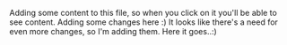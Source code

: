 Adding some content to this file, so when you click on it you'll be able to see content.
Adding some changes here :)
It looks like there's a need for even more changes, so I'm adding them. Here it goes..:)
